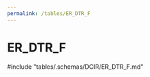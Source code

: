 ```yaml
---
permalink: /tables/ER_DTR_F
---
```

# ER\_DTR\_F
<!-- SPDX-License-Identifier: MPL-2.0 -->

<!-- ATTENTION : Ne pas supprimer ou modifier la ligne ci-dessous -->
#include "tables/.schemas/DCIR/ER_DTR_F.md"
<!-- ATTENTION : Ne pas supprimer ou modifier la ligne ci-dessus -->
